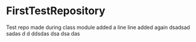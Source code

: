 # FirstTestRepository
Test repo made during class module
added a line
line added again
dsadsad
sadas
d
d
ddsdas
dsa
dsa
das
